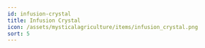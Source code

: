 ```yaml
---
id: infusion-crystal
title: Infusion Crystal
icon: /assets/mysticalagriculture/items/infusion_crystal.png
sort: 5
---
```


